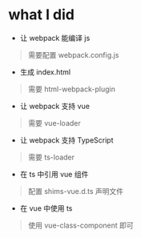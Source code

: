 # what I did
* 让 webpack 能编译 js
> 需要配置 webpack.config.js
* 生成 index.html
> 需要 html-webpack-plugin
* 让 webpack 支持 vue
> 需要 vue-loader
* 让 webpack 支持 TypeScript
> 需要 ts-loader
* 在 ts 中引用 vue 组件
> 配置 shims-vue.d.ts 声明文件
* 在 vue 中使用 ts
> 使用 vue-class-component 即可